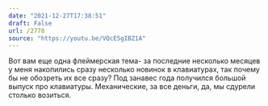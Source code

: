 ```yaml
---
date: "2021-12-27T17:38:51"
draft: False
url: /2778
source: "https://youtu.be/VQcE5gIBZ1A"
---
```


Вот вам еще одна флеймерская тема- за последние несколько месяцев у меня накопились сразу несколько новинок в клавиатурах, так почему бы не обозреть их все сразу? Под занавес года получился большой выпуск про клавиатуры. Механические, за все деньги, да, мы сдурели столько возиться.
